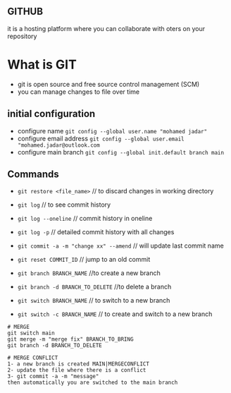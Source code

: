 ## GITHUB

it is a hosting platform where you can collaborate with oters on your repository

# What is GIT

- git is open source and free source control management (SCM)
- you can manage changes to file over time

## initial configuration

- configure name `git config --global user.name "mohamed jadar" `
- configure email address `git config --global user.email "mohamed.jadar@outlook.com`
- configure main branch `git config --global init.default branch main`

## Commands

- `git restore <file_name>` // to discard changes in working directory

- `git log` // to see commit history
- `git log --oneline` // commit history in oneline
- `git log -p` // detailed commit history with all changes

- `git commit -a -m "change xx" --amend` // will update last commit name

- `git reset COMMIT_ID` // jump to an old commit

- `git branch BRANCH_NAME` //to create a new branch
- `git branch -d BRANCH_TO_DELETE` //to delete a branch

- `git switch BRANCH_NAME` // to switch to a new branch
- `git switch -c BRANCH_NAME` // to create and switch to a new branch

```
# MERGE
git switch main
git merge -m "merge fix" BRANCH_TO_BRING
git branch -d BRANCH_TO_DELETE
```

```
# MERGE CONFLICT
1- a new branch is created MAIN|MERGECONFLICT
2- update the file where there is a conflict
3- git commit -a -m "message"
then automatically you are switched to the main branch
```
